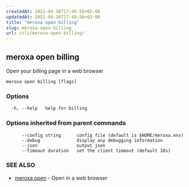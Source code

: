 ```yaml
---
createdAt: 2021-04-16T17:48:56+02:00
updatedAt: 2021-04-16T17:48:56+02:00
title: "meroxa open billing"
slug: meroxa-open-billing
url: /cli/meroxa-open-billing/
---
```

## meroxa open billing

Open your billing page in a web browser

```
meroxa open billing [flags]
```

### Options

```
  -h, --help   help for billing
```

### Options inherited from parent commands

```
      --config string      config file (default is $HOME/meroxa.env)
      --debug              display any debugging information
      --json               output json
      --timeout duration   set the client timeout (default 10s)
```

### SEE ALSO

* [meroxa open](/cli/meroxa-open/)	 - Open in a web browser


